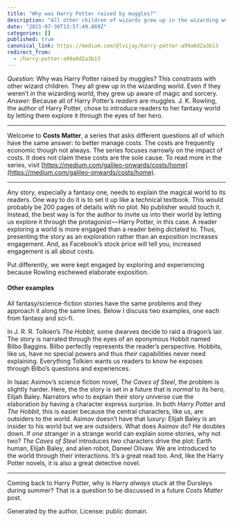 ```yaml
---
title: "Why was Harry Potter raised by muggles?"
description: "All other children of wizards grew up in the wizarding world."
date: "2021-07-30T13:57:49.869Z"
categories: []
published: true
canonical_link: https://medium.com/@lvijay/harry-potter-a99a0d2a3b13
redirect_from:
  - /harry-potter-a99a0d2a3b13
---
```


_Question:_ Why was Harry Potter raised by muggles? This constrasts with other wizard children. They all grew up in the wizarding world. Even if they weren’t _in_ the wizarding world, they grew up aware of magic and sorcery.   
_Answer:_ Because all of Harry Potter’s _readers_ are muggles. J. K. Rowling, the author of Harry Potter, chose to introduce readers to her fantasy world by letting them explore it through the eyes of her hero.

---

Welcome to **Costs Matter**, a series that asks different questions all of which have the same answer: to better manage costs. The costs are frequently economic though not always. The series focuses narrowly on the impact of costs. It does not claim these costs are the sole cause. To read more in the series, visit [https://medium.com/galileo-onwards/costs/home](https://medium.com/galileo-onwards/costs/home).

---

Any story, especially a fantasy one, needs to explain the magical world to its readers. One way to do it is to set it up like a technical textbook. This would probably be 200 pages of details with no plot. No publisher would touch it. Instead, the best way is for the author to invite us into their world by letting us explore it through the protagonist — Harry Potter, in this case. A reader exploring a world is more engaged than a reader being dictated to. Thus, presenting the story as an exploration rather than an exposition increases engagement. And, as Facebook’s stock price will tell you, increased engagement is all about costs.

Put differently, we were kept engaged by exploring and experiencing because Rowling eschewed elaborate exposition.

#### Other examples

All fantasy/science-fiction stories have the same problems and they approach it along the same lines. Below I discuss two examples, one each from fantasy and sci-fi.

In J. R. R. Tolkien’s _The Hobbit_, some dwarves decide to raid a dragon’s lair. The story is narrated through the eyes of an eponymous Hobbit named Bilbo Baggins. Bilbo perfectly represents the reader’s perspective. Hobbits, like us, have no special powers and thus _their_ capabilities never need explaining. Everything Tolkien wants us readers to know he exposes through Bilbo’s questions and experiences.

In Isaac Asimov’s science fiction novel, _The Caves of Steel_, the problem is slightly harder. Here, the the story is set in a future that is _normal_ to its hero, Elijah Baley. Narrators who to explain their story universe cue the elaboration by having a character express surprise. In both _Harry Potter_ and _The Hobbit_, this is easier because the central characters, like us, are outsiders to the world. Asimov doesn’t have that luxury: Elijah Baley is an insider to his world but we are outsiders. What does Asimov do? He doubles down. If _one_ stranger in a strange world can explain some stories, why not two? _The Caves of Steel_ introduces _two_ characters drive the plot: Earth human, Elijah Baley, and alien robot, Daneel Olivaw. We are introduced to the world through their interactions. It’s a great read too. And, like the Harry Potter novels, it is also a great detective novel.

---

Coming back to Harry Potter, why is Harry _always_ stuck at the Dursleys during summer? That is a question to be discussed in a future _Costs Matter_ post.

Generated by the author. License: public domain.
